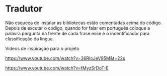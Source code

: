 # Tradutor

Não esqueça de instalar as bibliotecas estão comentadas acima do código.
Depois de excutar o código, quando for falar em português coloque a palavra pergunta na frente de cada frase esse é o indentificador para classificação da língua.

Vídeos de inspiração para o projeto

https://www.youtube.com/watch?v=36RIoJeV95M&t=22s

https://www.youtube.com/watch?v=fMyzSrDoT-E

